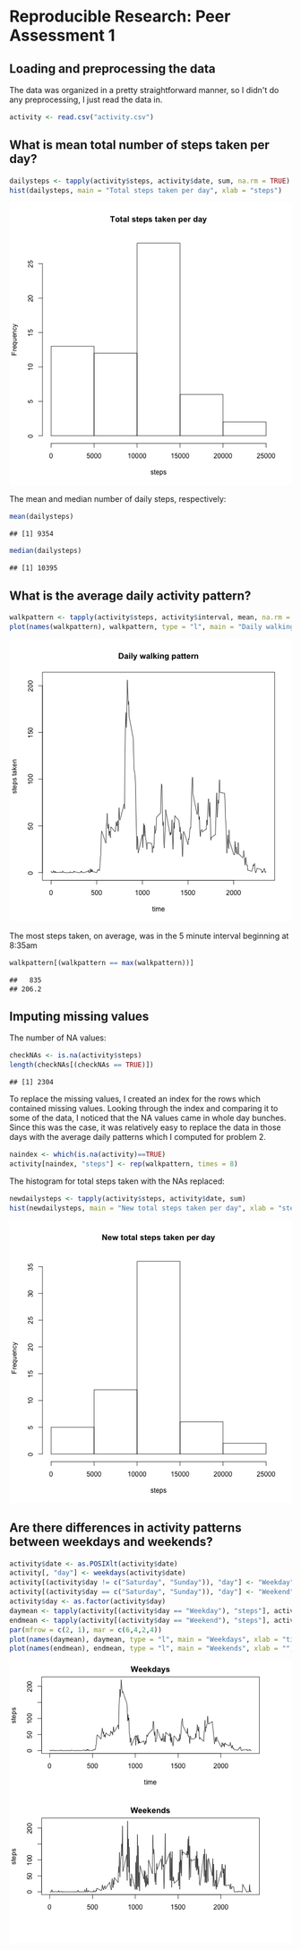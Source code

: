 # Reproducible Research: Peer Assessment 1


## Loading and preprocessing the data
The data was organized in a pretty straightforward manner, so I didn't do any preprocessing, I just read the data in. 

```r
activity <- read.csv("activity.csv")
```

## What is mean total number of steps taken per day?


```r
dailysteps <- tapply(activity$steps, activity$date, sum, na.rm = TRUE)
hist(dailysteps, main = "Total steps taken per day", xlab = "steps")
```

![plot of chunk unnamed-chunk-2](figure/unnamed-chunk-2.png) 

The mean and median number of daily steps, respectively:

```r
mean(dailysteps)
```

```
## [1] 9354
```

```r
median(dailysteps)
```

```
## [1] 10395
```

## What is the average daily activity pattern?


```r
walkpattern <- tapply(activity$steps, activity$interval, mean, na.rm = TRUE)
plot(names(walkpattern), walkpattern, type = "l", main = "Daily walking pattern", xlab = "time", ylab = "steps taken")
```

![plot of chunk unnamed-chunk-4](figure/unnamed-chunk-4.png) 

The most steps taken, on average, was in the 5 minute interval beginning at 8:35am

```r
walkpattern[(walkpattern == max(walkpattern))]
```

```
##   835 
## 206.2
```

## Imputing missing values

The number of NA values:

```r
checkNAs <- is.na(activity$steps)
length(checkNAs[(checkNAs == TRUE)])
```

```
## [1] 2304
```

To replace the missing values, I created an index for the rows which contained missing values. Looking through the index and comparing it to some of the data, I noticed that the NA values came in whole day bunches. Since this was the case, it was relatively easy to replace the data in those days with the average daily patterns which I computed for problem 2. 

```r
naindex <- which(is.na(activity)==TRUE) 
activity[naindex, "steps"] <- rep(walkpattern, times = 8)
```

The histogram for total steps taken with the NAs replaced:

```r
newdailysteps <- tapply(activity$steps, activity$date, sum)
hist(newdailysteps, main = "New total steps taken per day", xlab = "steps")
```

![plot of chunk unnamed-chunk-8](figure/unnamed-chunk-8.png) 

## Are there differences in activity patterns between weekdays and weekends?


```r
activity$date <- as.POSIXlt(activity$date)
activity[, "day"] <- weekdays(activity$date)
activity[(activity$day != c("Saturday", "Sunday")), "day"] <- "Weekday"
activity[(activity$day == c("Saturday", "Sunday")), "day"] <- "Weekend"
activity$day <- as.factor(activity$day)
daymean <- tapply(activity[(activity$day == "Weekday"), "steps"], activity[(activity$day == "Weekday"), "interval"], mean)
endmean <- tapply(activity[(activity$day == "Weekend"), "steps"], activity[(activity$day == "Weekend"), "interval"], mean)
par(mfrow = c(2, 1), mar = c(6,4,2,4))
plot(names(daymean), daymean, type = "l", main = "Weekdays", xlab = "time", ylab = "steps")
plot(names(endmean), endmean, type = "l", main = "Weekends", xlab = "", ylab = "steps")
```

![plot of chunk unnamed-chunk-9](figure/unnamed-chunk-9.png) 

